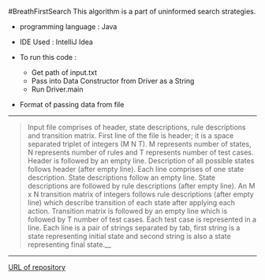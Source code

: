 #BreathFirstSearch
This algorithm is a part of uninformed search strategies.
* programming language : Java
* IDE Used : IntelliJ Idea
* To run this code :
    * Get path of input.txt
    * Pass into Data Constructor from Driver as a String
    * Run Driver.main

* Format of passing data from file
___

>Input file comprises of header, state descriptions, rule descriptions and transition matrix. First line of the
 file is header; it is a space separated triplet of integers (M N T). M represents number of states, N represents
 number of rules and T represents number of test cases. Header is followed by an empty line. Description of
 all possible states follows header (after empty line). Each line comprises of one state description. State
 descriptions follow an empty line. State descriptions are followed by rule descriptions (after empty line).
 An M x N transition matrix of integers follows rule descriptions (after empty line) which describe transition
 of each state after applying each action. Transition matrix is followed by an empty line which is followed
 by T number of test cases. Each test case is represented in a line. Each line is a pair of strings separated by
 tab, first string is a state representing initial state and second string is also a state representing final state.__
___

[URL of repository](https://www.google.com)



